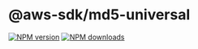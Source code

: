 # @aws-sdk/md5-universal

[![NPM version](https://img.shields.io/npm/v/@aws-sdk/md5-universal/preview.svg)](https://www.npmjs.com/package/@aws-sdk/md5-universal)
[![NPM downloads](https://img.shields.io/npm/dm/@aws-sdk/md5-universal.svg)](https://www.npmjs.com/package/@aws-sdk/md5-universal)
